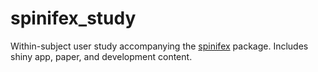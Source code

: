 # spinifex_study
Within-subject user study accompanying the [spinifex](https://github.com/nspyrison/spinifex) package. Includes shiny app, paper, and development content.
